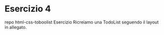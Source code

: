 # Esercizio 4

repo html-css-toboolist
Esercizio
Ricreiamo una TodoList seguendo il layout in allegato.
